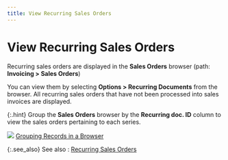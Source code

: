 ```yaml
---
title: View Recurring Sales Orders
---
```


# View Recurring Sales Orders


Recurring sales orders are displayed in the **Sales 
 Orders** browser (path: **Invoicing 
 &gt; Sales Orders**)


You can view them by selecting **Options 
 &gt; Recurring Documents** from the browser. All recurring sales  orders that have not been processed into sales invoices are displayed.


{:.hint}
Group the **Sales Orders** browser by the **Recurring doc. 
 ID** column to view the sales orders pertaining to each series.


![]({{site.sp_baseurl}}/img/lens.gif) [Grouping  Records in a Browser]({{site.wwe_chm}}/misc/grouping_records_in_a_browser.html)


{:.see_also}
See also
: [Recurring  Sales Orders]({{site.sp_baseurl}}/sales-docs/sales-orders/so-proc/recurring_sales_documents_in_everest.html)
